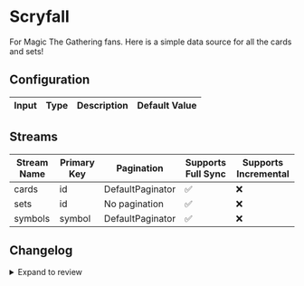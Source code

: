 # Scryfall
For Magic The Gathering fans. Here is a simple data source for all the cards and sets!

## Configuration

| Input | Type | Description | Default Value |
|-------|------|-------------|---------------|

## Streams
| Stream Name | Primary Key | Pagination | Supports Full Sync | Supports Incremental |
|-------------|-------------|------------|---------------------|----------------------|
| cards | id | DefaultPaginator | ✅ |  ❌  |
| sets | id | No pagination | ✅ |  ❌  |
| symbols | symbol | DefaultPaginator | ✅ |  ❌  |

## Changelog

<details>
  <summary>Expand to review</summary>

| Version | Date | Pull Request | Subject |
|---------|------|--------------|---------|
| 0.0.12 | 2025-02-01 | [53000](https://github.com/airbytehq/airbyte/pull/53000) | Update dependencies |
| 0.0.11 | 2025-01-25 | [52514](https://github.com/airbytehq/airbyte/pull/52514) | Update dependencies |
| 0.0.10 | 2025-01-18 | [51916](https://github.com/airbytehq/airbyte/pull/51916) | Update dependencies |
| 0.0.9 | 2025-01-11 | [51347](https://github.com/airbytehq/airbyte/pull/51347) | Update dependencies |
| 0.0.8 | 2024-12-28 | [50713](https://github.com/airbytehq/airbyte/pull/50713) | Update dependencies |
| 0.0.7 | 2024-12-21 | [50286](https://github.com/airbytehq/airbyte/pull/50286) | Update dependencies |
| 0.0.6 | 2024-12-14 | [49685](https://github.com/airbytehq/airbyte/pull/49685) | Update dependencies |
| 0.0.5 | 2024-12-12 | [49369](https://github.com/airbytehq/airbyte/pull/49369) | Update dependencies |
| 0.0.4 | 2024-12-11 | [49093](https://github.com/airbytehq/airbyte/pull/49093) | Starting with this version, the Docker image is now rootless. Please note that this and future versions will not be compatible with Airbyte versions earlier than 0.64 |
| 0.0.3 | 2024-11-04 | [47879](https://github.com/airbytehq/airbyte/pull/47879) | Update dependencies |
| 0.0.2 | 2024-10-28 | [47457](https://github.com/airbytehq/airbyte/pull/47457) | Update dependencies |
| 0.0.1 | 2024-08-28 | | Initial release by [@michel-tricot](https://github.com/michel-tricot) via Connector Builder |

</details>

